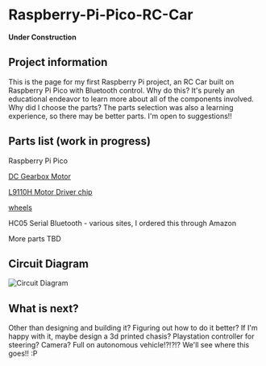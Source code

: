 # Raspberry-Pi-Pico-RC-Car
**Under Construction**

## Project information
This is the page for my first Raspberry Pi project, an RC Car built on Raspberry Pi Pico with Bluetooth control.
Why do this?  It's purely an educational endeavor to learn more about all of the components involved.
Why did I choose the parts?  The parts selection was also a learning experience, so there may be better parts.  I'm open to suggestions!!

## Parts list (work in progress)
Raspberry Pi Pico

[DC Gearbox Motor](https://www.adafruit.com/product/3777)

[L9110H Motor Driver chip](https://www.adafruit.com/product/4489)

[wheels](https://www.adafruit.com/product/4205)

HC05 Serial Bluetooth - various sites, I ordered this through Amazon

More parts TBD

## Circuit Diagram
![Circuit Diagram](https://github.com/NotFiona/Raspberry-Pi-Pico-RC-Car/blob/main/Circuit-Diagram%20v0.1.pngg)

## What is next? 
Other than designing and building it?  Figuring out how to do it better?  If I'm happy with it, maybe design a 3d printed chasis?
Playstation controller for steering?  Camera?  Full on autonomous vehicle!?!?!?  We'll see where this goes!! :P
